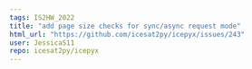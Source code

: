 ```yaml
---
tags: IS2HW_2022
title: "add page size checks for sync/async request mode"
html_url: "https://github.com/icesat2py/icepyx/issues/243"
user: JessicaS11
repo: icesat2py/icepyx
---
```


